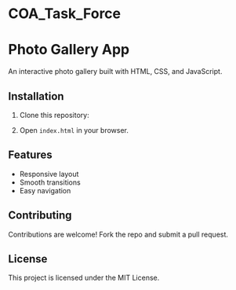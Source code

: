 # COA_Task_Force

# Photo Gallery App

An interactive photo gallery built with HTML, CSS, and JavaScript.

## Installation

1. Clone this repository:

2. Open `index.html` in your browser.

## Features

- Responsive layout
- Smooth transitions
- Easy navigation

## Contributing

Contributions are welcome! Fork the repo and submit a pull request.

## License

This project is licensed under the MIT License.
